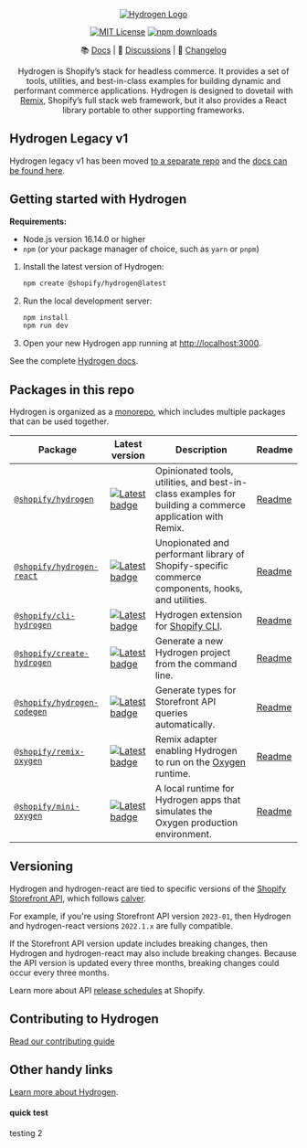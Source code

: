 <div align="center">

<p align="center">
  <a href="https://hydrogen.shopify.dev"><img src="./.github/images/hydrogen-logo.svg" alt="Hydrogen Logo"/></a>
</p>

[![MIT License](https://img.shields.io/github/license/shopify/hydrogen)](LICENSE.md)
[![npm downloads](https://img.shields.io/npm/dm/@shopify/hydrogen.svg?sanitize=true)](https://npmcharts.com/compare/@shopify/hydrogen?minimal=true)

📚 [Docs](https://shopify.dev/custom-storefronts/hydrogen) | 💬 [Discussions](https://github.com/Shopify/hydrogen/discussions) | 📝 [Changelog](./packages/hydrogen/CHANGELOG.md)

Hydrogen is Shopify’s stack for headless commerce. It provides a set of tools, utilities, and best-in-class examples for building dynamic and performant commerce applications. Hydrogen is designed to dovetail with [Remix](https://remix.run/), Shopify’s full stack web framework, but it also provides a React library portable to other supporting frameworks.

 </div>

## Hydrogen Legacy v1

Hydrogen legacy v1 has been moved [to a separate repo](https://github.com/Shopify/hydrogen-v1) and the [docs can be found here](https://shopify.github.io/hydrogen-v1/tutorials/getting-started).

## Getting started with Hydrogen

**Requirements:**

- Node.js version 16.14.0 or higher
- `npm` (or your package manager of choice, such as `yarn` or `pnpm`)

1. Install the latest version of Hydrogen:

   ```bash
   npm create @shopify/hydrogen@latest
   ```

1. Run the local development server:

   ```bash
   npm install
   npm run dev
   ```

1. Open your new Hydrogen app running at <http://localhost:3000>.

See the complete [Hydrogen docs](https://shopify.dev/custom-storefronts/hydrogen).

## Packages in this repo

Hydrogen is organized as a [monorepo](https://monorepo.tools/), which includes multiple packages that can be used together.

| Package                                                    | Latest version                                                                                                                                | Description                                                                                                    | Readme                                      |
| ---------------------------------------------------------- | --------------------------------------------------------------------------------------------------------------------------------------------- | -------------------------------------------------------------------------------------------------------------- | ------------------------------------------- |
| [`@shopify/hydrogen`](/packages/hydrogen/)                 | [![Latest badge](https://img.shields.io/npm/v/@shopify/hydrogen/latest.svg)](https://www.npmjs.com/package/@shopify/hydrogen)                 | Opinionated tools, utilities, and best-in-class examples for building a commerce application with Remix.       | [Readme](/packages/hydrogen#readme)         |
| [`@shopify/hydrogen-react`](/packages/hydrogen-react/)     | [![Latest badge](https://img.shields.io/npm/v/@shopify/hydrogen-react/latest.svg)](https://www.npmjs.com/package/@shopify/hydrogen-react)     | Unopionated and performant library of Shopify-specific commerce components, hooks, and utilities.              | [Readme](/packages/hydrogen-react#readme)   |
| [`@shopify/cli-hydrogen`](/packages/cli/)                  | [![Latest badge](https://img.shields.io/npm/v/@shopify/cli-hydrogen/latest.svg)](https://www.npmjs.com/package/@shopify/cli-hydrogen)         | Hydrogen extension for [Shopify CLI](https://shopify.dev/docs/custom-storefronts/hydrogen/cli).                | [Readme](/packages/cli#readme)              |
| [`@shopify/create-hydrogen`](/packages/create-hydrogen/)   | [![Latest badge](https://img.shields.io/npm/v/@shopify/create-hydrogen/latest.svg)](https://www.npmjs.com/package/@shopify/create-hydrogen)   | Generate a new Hydrogen project from the command line.                                                         | [Readme](/packages/create-hydrogen#readme)  |
| [`@shopify/hydrogen-codegen`](/packages/hydrogen-codegen/) | [![Latest badge](https://img.shields.io/npm/v/@shopify/hydrogen-codegen/latest.svg)](https://www.npmjs.com/package/@shopify/hydrogen-codegen) | Generate types for Storefront API queries automatically.                                                       | [Readme](/packages/hydrogen-codegen#readme) |
| [`@shopify/remix-oxygen`](/packages/remix-oxygen/)         | [![Latest badge](https://img.shields.io/npm/v/@shopify/remix-oxygen/latest.svg)](https://www.npmjs.com/package/@shopify/remix-oxygen)         | Remix adapter enabling Hydrogen to run on the [Oxygen](https://shopify.dev/custom-storefronts/oxygen) runtime. | [Readme](/packages/remix-oxygen#readme)     |
| [`@shopify/mini-oxygen`](/packages/mini-oxygen/)           | [![Latest badge](https://img.shields.io/npm/v/@shopify/mini-oxygen/latest.svg)](https://www.npmjs.com/package/@shopify/mini-oxygen)           | A local runtime for Hydrogen apps that simulates the Oxygen production environment.                            | [Readme](/packages/mini-oxygen#readme)      |

## Versioning

Hydrogen and hydrogen-react are tied to specific versions of the [Shopify Storefront API](https://shopify.dev/api/storefront), which follows [calver](https://calver.org/).

For example, if you're using Storefront API version `2023-01`, then Hydrogen and hydrogen-react versions `2022.1.x` are fully compatible.

If the Storefront API version update includes breaking changes, then Hydrogen and hydrogen-react may also include breaking changes. Because the API version is updated every three months, breaking changes could occur every three months.

Learn more about API [release schedules](https://shopify.dev/api/usage/versioning#release-schedule) at Shopify.

## Contributing to Hydrogen

[Read our contributing guide](CONTRIBUTING.md)

## Other handy links

[Learn more about Hydrogen](https://shopify.dev/hydrogen).

#### quick test
testing 2